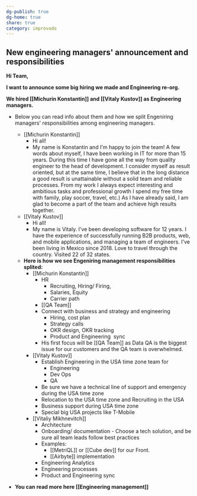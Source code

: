 ```yaml
---
dg-publish: true
dg-home: true
share: true
category: improvado
---
```

## New engineering managers' announcement and responsibilities

**Hi Team,** 

**I want to announce some big hiring we made and Engineering re-org.** 

**We hired [[Michurin Konstantin]] and [[Vitaly Kustov]] as Engineering managers.** 

- Below you can read info about them and how we split Engeniring managers' responsibilities among engineering managers.
	 - [[Michurin Konstantin]] 
		 - Hi all! 
		 - My name is Konstantin and I'm happy to join the team! A few words about myself, I have been working in IT for more than 15 years. During this time I have gone all the way from quality engineer to the head of development. I consider myself as result oriented, but at the same time, I believe that in the long distance a good result is unattainable without a solid team and reliable processes. From my work I always expect interesting and ambitious tasks and professional growth I spend my free time with family, play soccer, travel, etc.) As I have already said, I am glad to become a part of the team and achieve high results together.
	- [[Vitaly Kustov]]
		 - Hi all! 
		 - My name is Vitaly. I’ve been developing software for 12 years. I have the experience of successfully running B2B products, web, and mobile applications, and managing a team of engineers. I’ve been living in Mexico since 2018. Love to travel through the country. Visited 22 of 32 states.
	- **Here is how we see Engeniring management responsibilities splited:**
		- [[Michurin Konstantin]]
			- HR
				- Recruiting, Hiring/ Firing,
				- Salaries, Equity
				- Carrier path
			- [[QA Team]] 
			- Connect with business and strategy and engineering 
				- Hiring, cost plan
				- Strategy calls
				- OKR design, OKR tracking
				- Product and Engineering  sync 
			- His first focus will be [[QA Team]] as Data QA is the biggest issue for our customers and the QA team is overwhelmed. 
		- [[Vitaly Kustov]] 
			- Establish Engineering in the USA time zone team for
				- Engineering 
				- Dev Ops 
				- QA
			- Be sure we have a technical line of support and emergency during the USA time zone
			- Relocation to the USA time zone and Recruiting in the USA
			- Business support during USA time zone 
			- Special big USA projects like T-Mobile 
		- [[Vitaliy Mikhnevitch]]   
			- Architecture
			- Onboarding/ documentation
			- Choose a tech solution, and be sure all team leads follow best practices 
			- Examples:
				- [[MetriQL]] or [[Cube dev]] for our Front.
				- [[Airbyte]]  implementation
			- Engineering Analytics
			- Engineering processes
			- Product and Engineering sync 

- **You can read more here [[Engineering management]]**
